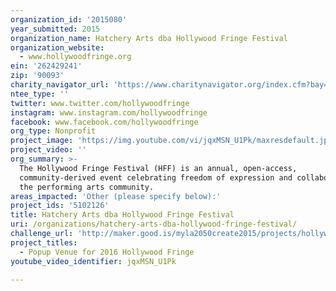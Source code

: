 ```yaml
---
organization_id: '2015080'
year_submitted: 2015
organization_name: Hatchery Arts dba Hollywood Fringe Festival
organization_website:
  - www.hollywoodfringe.org
ein: '262429241'
zip: '90093'
charity_navigator_url: 'https://www.charitynavigator.org/index.cfm?bay=search.profile&ein=262429241'
ntee_type: ''
twitter: www.twitter.com/hollywoodfringe
instagram: www.instagram.com/hollywoodfringe
facebook: www.facebook.com/hollywoodfringe
org_type: Nonprofit
project_image: 'https://img.youtube.com/vi/jqxMSN_U1Pk/maxresdefault.jpg'
project_video: ''
org_summary: >-
  The Hollywood Fringe Festival (HFF) is an annual, open-access,
  community-derived event celebrating freedom of expression and collaboration in
  the performing arts community.
areas_impacted: 'Other (please specify below):'
project_ids: '5102126'
title: Hatchery Arts dba Hollywood Fringe Festival
uri: /organizations/hatchery-arts-dba-hollywood-fringe-festival/
challenge_url: 'http://maker.good.is/myla2050create2015/projects/hollywoodfringe.html'
project_titles:
  - Popup Venue for 2016 Hollywood Fringe
youtube_video_identifier: jqxMSN_U1Pk

---
```

